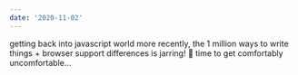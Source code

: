```yaml
---
date: '2020-11-02'
---
```


getting back into javascript world more recently, the 1 million ways to write things + browser support differences is jarring! 👀 time to get comfortably
uncomfortable...